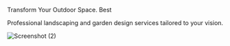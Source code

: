 Transform Your Outdoor Space. Best


Professional landscaping and garden design services tailored to your vision.


![Screenshot (2)](https://github.com/user-attachments/assets/ecbefbcd-d99f-4353-be05-c6603923eed5)
